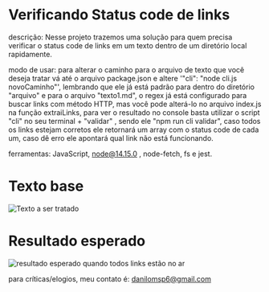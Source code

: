 # Verificando Status code de links

descrição: 
Nesse projeto trazemos uma solução para quem precisa verificar o status code de links em um texto dentro de um diretório local rapidamente.

modo de usar: para alterar o caminho para o arquivo de texto que você deseja tratar vá até o arquivo package.json e altere '"cli": "node cli.js novoCaminho"', lembrando que ele já está padrão para dentro do diretório "arquivo" e para o arquivo "texto1.md", o regex já está configurado para buscar links com método HTTP, mas você pode alterá-lo no arquivo index.js na função extraiLinks, para ver o resultado no console basta utilizar o script "cli" no seu terminal + "validar" , sendo ele "npm run cli validar", caso todos os links estejam corretos ele retornará um array com o status code de cada um, caso dê erro ele apontará qual link não está funcionando. 

ferramentas:
JavaScript, node@14.15.0 , node-fetch, fs e jest.

# Texto base
![Texto a ser tratado](https://user-images.githubusercontent.com/109245191/191547232-4a884974-bf76-4d08-bdc8-3cac0e75171a.PNG)

# Resultado esperado
![resultado esperado quando todos links estão no ar](https://user-images.githubusercontent.com/109245191/191546418-0ab3c8a0-4171-4bb2-8c0a-327942a07c77.PNG)

para críticas/elogios, meu contato é: danilomsp6@gmail.com
